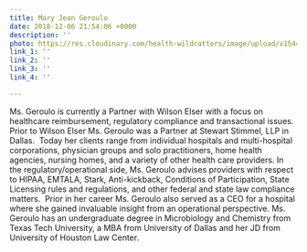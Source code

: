 ```yaml
---
title: Mary Jean Geroulo
date: 2018-12-06 21:54:06 +0000
description: ''
photo: https://res.cloudinary.com/health-wildcatters/image/upload/v1544133254/image.png
link_1: ''
link_2: ''
link_3: ''
link_4: ''

---
```

Ms. Geroulo is currently a Partner with Wilson Elser with a focus on healthcare reimbursement, regulatory compliance and transactional issues. Prior to Wilson Elser Ms. Geroulo was a Partner at Stewart Stimmel, LLP in Dallas.  Today her clients range from individual hospitals and multi-hospital corporations, physician groups and solo practitioners, home health agencies, nursing homes, and a variety of other health care providers. In the regulatory/operational side, Ms. Geroulo advises providers with respect to HIPAA, EMTALA, Stark, Anti-kickback, Conditions of Participation, State Licensing rules and regulations, and other federal and state law compliance matters.  Prior in her career Ms. Geroulo also served as a CEO for a hospital where she gained invaluable insight from an operational perspective. Ms. Geroulo has an undergraduate degree in Microbiology and Chemistry from Texas Tech University, a MBA from University of Dallas and her JD from University of Houston Law Center.